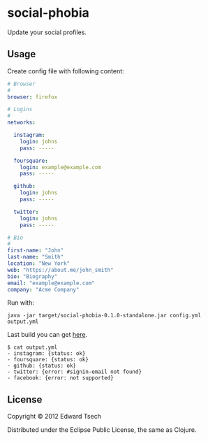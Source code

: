 # social-phobia

Update your social profiles.

## Usage

Create config file with following content:

``` yaml
# Browser
#
browser: firefox

# Logins
#
networks:

  instagram:
    login: johns
    pass: -----

  foursquare:
    login: example@example.com
    pass: -----

  github:
    login: johns
    pass: -----

  twitter:
    login: johns
    pass: -----

# Bio
#
first-name: "John"
last-name: "Smith"
location: "New York"
web: "https://about.me/john_smith"
bio: "Biography"
email: "example@example.com"
company: "Acme Company"
```

Run with:

`java -jar target/social-phobia-0.1.0-standalone.jar config.yml output.yml`

Last build you can get [here](https://dl.dropbox.com/u/2428018/social-phobia-0.1.0-standalone.jar).

```
$ cat output.yml
- instagram: {status: ok}
- foursquare: {status: ok}
- github: {status: ok}
- twitter: {error: #signin-email not found}
- facebook: {error: not supported}
```

## License

Copyright © 2012 Edward Tsech

Distributed under the Eclipse Public License, the same as Clojure.
